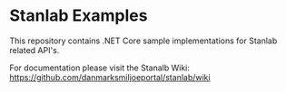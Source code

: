 # Stanlab Examples
This repository contains .NET Core sample implementations for Stanlab related API's.

For documentation please visit the Stanalb Wiki: https://github.com/danmarksmiljoeportal/stanlab/wiki